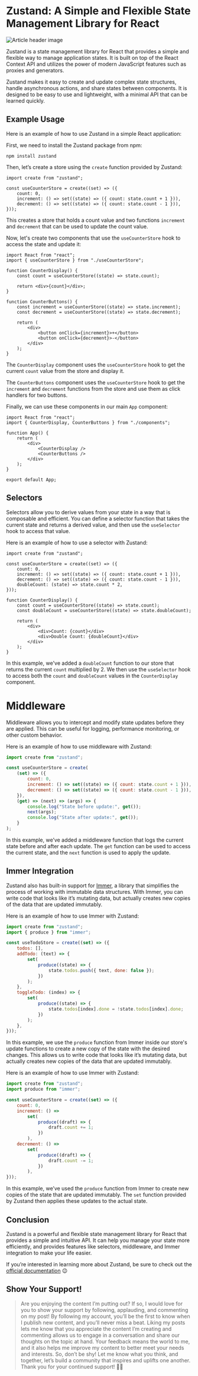 # Zustand: A Simple and Flexible State Management Library for React

![Article header image](https://miro.medium.com/v2/resize:fit:640/format:webp/1*XuyDEBPesOwMlT2XRNtCMg.png)

Zustand is a state management library for React that provides a simple and flexible way to manage application states. It is built on top of the React Context API and utilizes the power of modern JavaScript features such as proxies and generators.

Zustand makes it easy to create and update complex state structures, handle asynchronous actions, and share states between components. It is designed to be easy to use and lightweight, with a minimal API that can be learned quickly.

## Example Usage

Here is an example of how to use Zustand in a simple React application:

First, we need to install the Zustand package from npm:

`npm install zustand`

Then, let’s create a store using the `create` function provided by Zustand:

```tsx
import create from "zustand";

const useCounterStore = create((set) => ({
    count: 0,
    increment: () => set((state) => ({ count: state.count + 1 })),
    decrement: () => set((state) => ({ count: state.count - 1 })),
}));
```

This creates a store that holds a count value and two functions `increment` and `decrement` that can be used to update the count value.

Now, let's create two components that use the `useCounterStore` hook to access the state and update it:

```tsx
import React from "react";
import { useCounterStore } from "./useCounterStore";

function CounterDisplay() {
    const count = useCounterStore((state) => state.count);

    return <div>{count}</div>;
}

function CounterButtons() {
    const increment = useCounterStore((state) => state.increment);
    const decrement = useCounterStore((state) => state.decrement);

    return (
        <div>
            <button onClick={increment}>+</button>
            <button onClick={decrement}>-</button>
        </div>
    );
}
```

The `CounterDisplay` component uses the `useCounterStore` hook to get the current `count` value from the store and display it.

The `CounterButtons` component uses the `useCounterStore` hook to get the `increment` and `decrement` functions from the store and use them as click handlers for two buttons.

Finally, we can use these components in our main `App` component:

```tsx
import React from "react";
import { CounterDisplay, CounterButtons } from "./components";

function App() {
    return (
        <div>
            <CounterDisplay />
            <CounterButtons />
        </div>
    );
}

export default App;
```

## Selectors

Selectors allow you to derive values from your state in a way that is composable and efficient. You can define a selector function that takes the current state and returns a derived value, and then use the `useSelector` hook to access that value.

Here is an example of how to use a selector with Zustand:

```tsx
import create from "zustand";

const useCounterStore = create((set) => ({
    count: 0,
    increment: () => set((state) => ({ count: state.count + 1 })),
    decrement: () => set((state) => ({ count: state.count - 1 })),
    doubleCount: (state) => state.count * 2,
}));

function CounterDisplay() {
    const count = useCounterStore((state) => state.count);
    const doubleCount = useCounterStore((state) => state.doubleCount);

    return (
        <div>
            <div>Count: {count}</div>
            <div>Double Count: {doubleCount}</div>
        </div>
    );
}
```

In this example, we've added a `doubleCount` function to our store that returns the current `count` multiplied by 2. We then use the `useSelector` hook to access both the `count` and `doubleCount` values in the `CounterDisplay` component.

# Middleware

Middleware allows you to intercept and modify state updates before they are applied. This can be useful for logging, performance monitoring, or other custom behavior.

Here is an example of how to use middleware with Zustand:

```javascript
import create from "zustand";

const useCounterStore = create(
    (set) => ({
        count: 0,
        increment: () => set((state) => ({ count: state.count + 1 })),
        decrement: () => set((state) => ({ count: state.count - 1 })),
    }),
    (get) => (next) => (args) => {
        console.log("State before update:", get());
        next(args);
        console.log("State after update:", get());
    }
);
```

In this example, we’ve added a middleware function that logs the current state before and after each update. The `get` function can be used to access the current state, and the `next` function is used to apply the update.

## Immer Integration

Zustand also has built-in support for [Immer](https://immerjs.github.io/immer/docs/introduction), a library that simplifies the process of working with immutable data structures. With Immer, you can write code that looks like it’s mutating data, but actually creates new copies of the data that are updated immutably.

Here is an example of how to use Immer with Zustand:

```javascript
import create from "zustand";
import { produce } from "immer";

const useTodoStore = create((set) => ({
    todos: [],
    addTodo: (text) => {
        set(
            produce((state) => {
                state.todos.push({ text, done: false });
            })
        );
    },
    toggleTodo: (index) => {
        set(
            produce((state) => {
                state.todos[index].done = !state.todos[index].done;
            })
        );
    },
}));
```

In this example, we use the `produce` function from Immer inside our store's update functions to create a new copy of the state with the desired changes. This allows us to write code that looks like it’s mutating data, but actually creates new copies of the data that are updated immutably.

Here is an example of how to use Immer with Zustand:

```javascript
import create from "zustand";
import produce from "immer";

const useCounterStore = create((set) => ({
    count: 0,
    increment: () =>
        set(
            produce((draft) => {
                draft.count += 1;
            })
        ),
    decrement: () =>
        set(
            produce((draft) => {
                draft.count -= 1;
            })
        ),
}));
```

In this example, we’ve used the `produce` function from Immer to create new copies of the state that are updated immutably. The `set` function provided by Zustand then applies these updates to the actual state.

## Conclusion

Zustand is a powerful and flexible state management library for React that provides a simple and intuitive API. It can help you manage your state more efficiently, and provides features like selectors, middleware, and Immer integration to make your life easier.

If you’re interested in learning more about Zustand, be sure to check out the [official documentation](https://github.com/pmndrs/zustand) 😉

## Show Your Support!

> Are you enjoying the content I’m putting out? If so, I would love for you to show your support by following, applauding, and commenting on my post!
> By following my account, you’ll be the first to know when I publish new content, and you’ll never miss a beat. Liking my posts lets me know that you appreciate the content I’m creating and commenting allows us to engage in a conversation and share our thoughts on the topic at hand.
> Your feedback means the world to me, and it also helps me improve my content to better meet your needs and interests. So, don’t be shy! Let me know what you think, and together, let’s build a community that inspires and uplifts one another.
> Thank you for your continued support! 🎉✨
